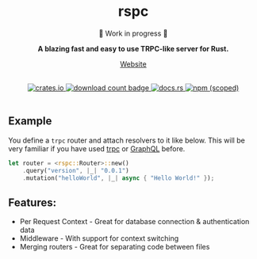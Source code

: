 <h1 align="center">rspc</h1>
<p align="center">🚧 Work in progress 🚧</p>
<div align="center">
 <strong>
   A blazing fast and easy to use TRPC-like server for Rust.
 </strong>
</div>
<a align="center" href="https://rspc.otbeaumont.me">
  <p>Website</p>
</a>

<br />

<div align="center">
  <!-- Crates version -->
  <a href="https://crates.io/crates/rspc">
    <img src="https://img.shields.io/crates/v/rspc.svg?style=flat-square"
    alt="crates.io" />
  </a>
  <!-- Downloads -->
  <a href="https://crates.io/crates/rspc">
    <img src="https://img.shields.io/crates/d/rspc.svg?style=flat-square"
      alt="download count badge" />
  </a>
  <!-- docs.rs docs -->
  <a href="https://docs.rs/rspc">
    <img src="https://img.shields.io/badge/docs-latest-blue.svg?style=flat-square"
      alt="docs.rs" />
  </a>
  <a href="https://www.npmjs.com/package/@rspc/client">
    <img alt="npm (scoped)" src="https://img.shields.io/npm/v/@rspc/client">
  </a>
</div>
<br/>

## Example

You define a `trpc` router and attach resolvers to it like below. This will be very familiar if you have used [trpc](https://trpc.io/) or [GraphQL](https://graphql.org) before.

```rust
let router = <rspc::Router>::new()
    .query("version", |_| "0.0.1")
    .mutation("helloWorld", |_| async { "Hello World!" });
```

## Features:

 - Per Request Context - Great for database connection & authentication data
 - Middleware - With support for context switching
 - Merging routers - Great for separating code between files
